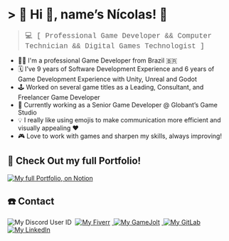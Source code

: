# > 🌿 Hi 👋, name’s Nícolas! 🌿

> <span style="font-size:16px; font-family:Courier"> 💻 [ Professional Game Developer && Computer Technician && Digital Games Technologist ] </span>

- 🦸🏽 I'm a professional Game Developer from Brazil 🇧🇷
- 🗓️ I’ve 9 years of Software Development Experience and 6 years of Game Development Experience with Unity, Unreal and Godot
- 🕹️ Worked on several game titles as a Leading, Consultant, and Freelancer Game Developer
- 🔨 Currently working as a Senior Game Developer @ Globant’s Game Studio
- 💡 I really like using emojis to make communication more efficient and visually appealing ❤️
- 🎮 Love to work with games and sharpen my skills, always improving!

## 🧰 Check Out my full Portfolio!
<a href="[https://www.fiverr.com/pajamaunicorns](https://niscolas.notion.site/Hi-name-s-N-colas-02c55ab2a8174fe0a409477f00292c81?pvs=74)">
        <img alt="My full Portfolio, on Notion" class="base-contact-badge" src="https://img.shields.io/badge/Portfolio%20on%20Notion-000000?style=for-the-badge&logo=notion&logoColor=white" style="margin-right: 4px;">
</a>

## :telephone: Contact

<p>
    <img alt="My Discord User ID" class="base-contact-badge" src="https://img.shields.io/badge/Discord-niscolas_0609-565B65?style=for-the-badge&labelColor=5865F2&logo=discord&logoColor=white" style="margin-right: 4px;">
    <a href="https://www.fiverr.com/pajamaunicorns">
        <img alt="My Fiverr" class="base-contact-badge" src="https://img.shields.io/badge/Fiverr-1DBF73?style=for-the-badge&logo=fiverr&logoColor=white" style="margin-right: 4px;">
    </a>
    <a href="https://gamejolt.com/@Bitten-Sweet">
        <img alt="My GameJolt" class="base-contact-badge" src="https://img.shields.io/badge/GameJolt-2F7F6F?style=for-the-badge&logo=gamejolt&logoColor=white" style="margin-right: 4px;">
    </a>
    <a href="https://gitlab.com/niscolas">
        <img alt="My GitLab" class="base-contact-badge" src="https://img.shields.io/badge/GitLab-330F63?style=for-the-badge&logo=gitlab&logoColor=white" style="margin-right: 4px;">
    </a>
    <a href="https://www.linkedin.com/in/niscolas">
        <img alt="My LinkedIn" class="base-contact-badge" src="https://img.shields.io/badge/LinkedIn-0077B5?style=for-the-badge&logo=linkedin&logoColor=white" style="margin-right: 4px;">
    </a>
</p>


